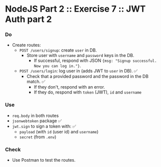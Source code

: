 # NodeJS Part 2 :: Exercise 7 :: JWT Auth part 2

### Do

- Create routes:
  - `POST /users/signup`: create `user` in DB.
    - Store user with `username` and `password` keys in the DB.
      - If successful, respond with JSON `{msg: "Signup successful. Now you can log in."}`.
  - `POST /users/login`: log user in (adds JWT to `user` in DB). ✅
    - Check that a provided password and the password in the DB match. ✅
      - If they don't, respond with an error.
      - If they do, respond with `token` (JWT), `id` and `username`

### Use

- `req.body` in both routes 
- `jsonwebtoken` package ✅
- `jwt.sign` to sign a token with: ✅
  - `payload` (with `id` (user id) and `username`)
  - `secret` (from `.env`)

### Check

- Use Postman to test the routes.
